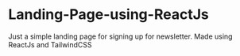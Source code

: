 # Landing-Page-using-ReactJs 
Just a simple landing page for signing up for newsletter.
Made using ReactJs and TailwindCSS
